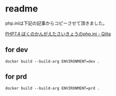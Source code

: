 # readme

php.iniは下記の記事からコピーさせて頂きました。

[PHP7.4 ぼくのかんがえたさいきょうのphp.ini - Qiita](https://qiita.com/ucan-lab/items/0d74378e1b9ba81699a9)

## for dev

`docker build --build-arg ENVIRONMENT=dev .`

## for prd

`docker build --build-arg ENVIRONMENT=prd .`

